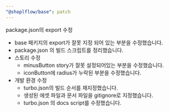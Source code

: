 ```yaml
---
"@shoplflow/base": patch
---
```


package.json의 export 수정
  - base 패키지의 export가 잘못 지정 되어 있는 부분을 수정했습니다.
  - package.json 의 빌드 스크립트를 정리했습니다.
- 스토리 수정
  - minusButton story가 잘못 설정되어있는 부분을 수정했습니다.
  - iconButton에 radius가 누락된 부분을 수정했습니다.
- 개발 환경 수정
  - turbo.json의 빌드 순서를 재지정했습니다.
  - 생성된 에셋 파일과 문서 파일을 gitignore로 지정했습니다.
  - turbo.json 의 docs script를 수정했습니다.